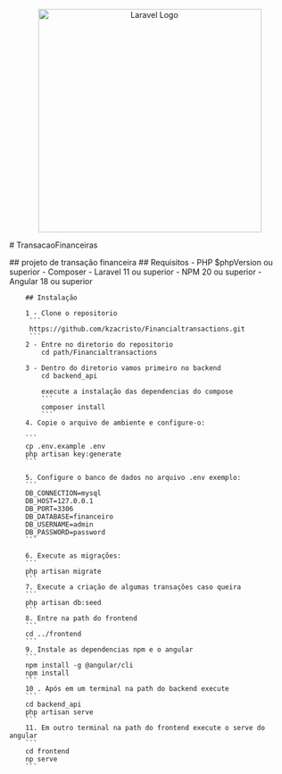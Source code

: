 <p align="center"><a href="https://laravel.com" target="_blank"><img src="https://socialify.git.ci/kzacristo/avaliacao_grupoplanmarketing/image?language=1&name=1&owner=1&stargazers=1&theme=Light" width="400" alt="Laravel Logo"></a></p>
<div>
<p># TransacaoFinanceiras</p>
<p>## projeto de transação financeira
   ## Requisitos
        - PHP $phpVersion ou superior
        - Composer
        - Laravel 11 ou superior
        - NPM 20 ou superior
        - Angular 18 ou superior
        
        ## Instalação
        
        1 - Clone o repositorio 
         ```
         https://github.com/kzacristo/Financialtransactions.git
         ```
        2 - Entre no diretorio do repositorio 
            cd path/Financialtransactions

        3 - Dentro do diretorio vamos primeiro no backend
            cd backend_api

            execute a instalação das dependencias do compose 
            ```
            composer install
            ```
        4. Copie o arquivo de ambiente e configure-o:

        ```
        cp .env.example .env
        php artisan key:generate
        ```

        5. Configure o banco de dados no arquivo .env exemplo:
        ```
        DB_CONNECTION=mysql
        DB_HOST=127.0.0.1
        DB_PORT=3306
        DB_DATABASE=financeiro
        DB_USERNAME=admin
        DB_PASSWORD=password
        ```

        6. Execute as migrações:
        ```
        php artisan migrate
        ```
        7. Execute a criação de algumas transações caso queira
        ```
        php artisan db:seed
        ```
        8. Entre na path do frontend
        ```
        cd ../frontend
        ```
        9. Instale as dependencias npm e o angular
        ```
        npm install -g @angular/cli
        npm install 
        ```
        10 . Após em um terminal na path do backend execute 
        ```
        cd backend_api
        php artisan serve
        ```
        11. Em outro terminal na path do frontend execute o serve do angular
        ```
        cd frontend
        np serve
        ```
</p>
